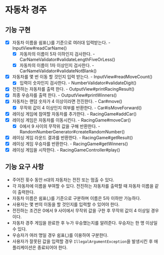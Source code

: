 # 자동차 경주

## 기능 구현

- [x] 자동차 이름을 쉼표(,)를 기준으로 여러대 입력받는다. - InputView#readCarName()
    - [x] 자동차의 이름이 5자 이하인지 검사한다. - CarNameValidator#validateLengthFiveOrLess()
    - [x] 자동차의 이름이 1자 이상인지 검사한다. - CarNameValidator#validateNotBlank()
- [x] 자동차를 몇 번 이동 할 것인지 입력 받는다. - InputView#readMoveCount()
    - [x] 입력이 숫자인지 검사한다. - NumberValidator#validateDigit()
- [x] 전진하는 자동차를 출력 한다. - OutputView#printRacingResult()
- [x] 최종 우승자를 출력 한다. - OutputView#printWinners()
- [x] 자동차는 랜덤 숫자가 4 이상이라면 전진한다. - Car#move()
    - [x] 무작위 값이 4 이상인지 여부를 반환한다. - Car#isMoveForward()
- [x] 레이싱 게임에 참여할 자동차를 추가한다. - RacingGame#addCar()
- [x] 레이싱 게임은 자동차를 이동시킨다. - RacingGame#moveCar()
    - [x] 0에서 9 사이의 무작위 값을 구해 반환한다. - RandomNumberGenerator#createRandomNumber()
- [x] 레이싱 게임 라운드 결과를 반환한다. - RacingGame#getResult()
- [x] 레이싱 게임 우승자를 반환한다. - RacingGame#getWinners()
- [x] 레이싱 게임을 시작한다. - RacingGameController#play()

## 기능 요구 사항

- 주어진 횟수 동안 n대의 자동차는 전진 또는 멈출 수 있다.
- 각 자동차에 이름을 부여할 수 있다. 전진하는 자동차를 출력할 때 자동차 이름을 같이 출력한다.
- 자동차 이름은 쉼표(,)를 기준으로 구분하며 이름은 5자 이하만 가능하다.
- 사용자는 몇 번의 이동을 할 것인지를 입력할 수 있어야 한다.
- 전진하는 조건은 0에서 9 사이에서 무작위 값을 구한 후 무작위 값이 4 이상일 경우이다.
- 자동차 경주 게임을 완료한 후 누가 우승했는지를 알려준다. 우승자는 한 명 이상일 수 있다.
- 우승자가 여러 명일 경우 쉼표(,)를 이용하여 구분한다.
- 사용자가 잘못된 값을 입력할 경우 `IllegalArgumentException`을 발생시킨 후 애플리케이션은 종료되어야 한다.
